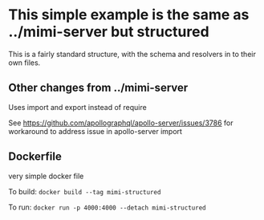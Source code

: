 # This simple example is the same as ../mimi-server but structured

This is a fairly standard structure, with the schema and resolvers in to their own files.

## Other changes from ../mimi-server

Uses import and export instead of require

See https://github.com/apollographql/apollo-server/issues/3786 for workaround to address issue in apollo-server import

## Dockerfile

very simple docker file

To build: `docker build --tag mimi-structured`

To run: `docker run -p 4000:4000 --detach mimi-structured`